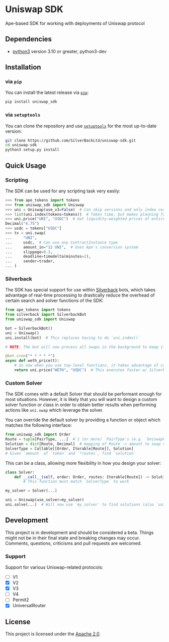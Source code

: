 # Uniswap SDK

Ape-based SDK for working with deployments of Uniswap protocol

## Dependencies

- [python3](https://www.python.org/downloads) version 3.10 or greater, python3-dev

## Installation

### via `pip`

You can install the latest release via [`pip`](https://pypi.org/project/pip/):

```bash
pip install uniswap_sdk
```

### via `setuptools`

You can clone the repository and use [`setuptools`](https://github.com/pypa/setuptools) for the most up-to-date version:

```bash
git clone https://github.com/SilverBackLtd/uniswap-sdk.git
cd uniswap-sdk
python3 setup.py install
```

## Quick Usage

### Scripting

The SDK can be used for any scripting task very easily:

```py
>>> from ape_tokens import tokens
>>> from uniswap_sdk import Uniswap
>>> uni = Uniswap(use_v3=False)  # Can skip versions and only index certain tokens
>>> list(uni.index(tokens=tokens))  # Takes time, but makes planning faster (recommended for scripting)
>>> uni.price("UNI", "USDC")  # Get liquidity-weighted prices of entire index in real-time
Decimal("4.75")
>>> usdc = tokens["USDC"]
>>> tx = uni.swap(
...     "UNI",
...     usdc,  # Can use any ContractInstance type
...     amount_in="12 UNI",  # Uses Ape's conversion system
...     slippage=0.3,
...     deadline=timedelta(minutes=2),
...     sender=trader,
... )
```

### Silverback

The SDK has special support for use within [Silverback](https://silverback.apeworx.io) bots,
which takes advantage of real-time processing to drastically reduce the overhead of certain search
and solver functions of the SDK:

```py
from ape_tokens import tokens
from silverback import SilverbackBot
from uniswap_sdk import Uniswap

bot = SilverbackBot()
uni = Uniswap()
uni.install(bot)  # This replaces having to do `uni.index()`

# NOTE: The bot will now process all swaps in the background to keep it's indexes up-to-date!

@bot.cron("* * * * *")
async def weth_price(t):
    # So now when you use top-level functions, it takes advantage of cached data in the index
    return uni.price("WETH", "USDC")  # This executes faster w/ Silverback!
```

### Custom Solver

The SDK comes with a default Solver that should be performant enough for most situations.
However, it is likely that you will want to design a custom solver function or class in order
to obtain better results when performing actions like `uni.swap` which leverage the solver.

You can override the default solver by providing a function or object which matches the following interface:

```py
from uniswap_sdk import Order
Route = tuple[PairType, ...]  # 1 (or more) `PairType`s (e.g. `UniswapV2Pair`, etc.)
Solution = dict[Route, Decimal]  # mapping of Route -> amount to swap via Route
SolverType = Callable[[Order, Iterable[Route]], Solution]
# Given `amount` of `token` and `*routes`, find `solution`
```

This can be a class, allowing more flexibility in how you design your solver:

```py
class Solver:
    def __call__(self, order: Order, routes: Iterable[Route]) -> Solution:
        # This function must match `SolverType` to work

my_solver = Solver(...)

uni = Uniswap(use_solver=my_solver)
uni.solve(...)  # Will now use `my_solver` to find solutions (also `uni.swap`)
```

## Development

This project is in development and should be considered a beta.
Things might not be in their final state and breaking changes may occur.
Comments, questions, criticisms and pull requests are welcomed.

### Support

Support for various Uniswap-related protocols:

- [ ] V1
- [x] V2
- [x] V3
- [ ] V4
- [ ] Permit2
- [x] UniversalRouter

## License

This project is licensed under the [Apache 2.0](LICENSE).
